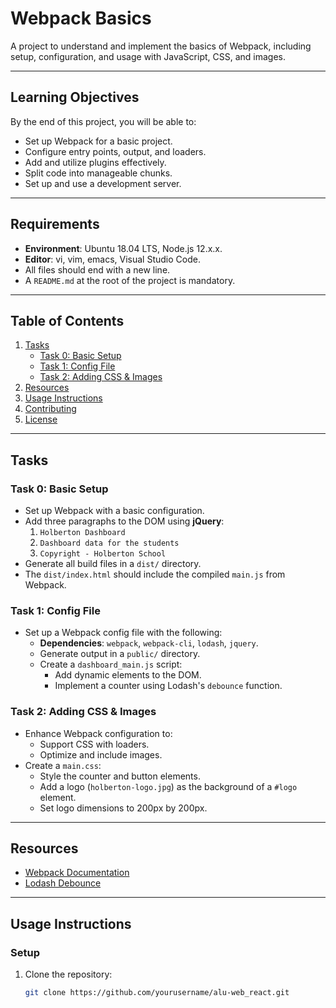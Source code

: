 # Webpack Basics

A project to understand and implement the basics of Webpack, including setup, configuration, and usage with JavaScript, CSS, and images.

---

## Learning Objectives

By the end of this project, you will be able to:

- Set up Webpack for a basic project.
- Configure entry points, output, and loaders.
- Add and utilize plugins effectively.
- Split code into manageable chunks.
- Set up and use a development server.

---

## Requirements

- **Environment**: Ubuntu 18.04 LTS, Node.js 12.x.x.
- **Editor**: vi, vim, emacs, Visual Studio Code.
- All files should end with a new line.
- A `README.md` at the root of the project is mandatory.

---

## Table of Contents

1. [Tasks](#tasks)
    - [Task 0: Basic Setup](#task-0-basic-setup)
    - [Task 1: Config File](#task-1-config-file)
    - [Task 2: Adding CSS & Images](#task-2-adding-css--images)
2. [Resources](#resources)
3. [Usage Instructions](#usage-instructions)
4. [Contributing](#contributing)
5. [License](#license)

---

## Tasks

### Task 0: Basic Setup

- Set up Webpack with a basic configuration.
- Add three paragraphs to the DOM using **jQuery**:
  1. `Holberton Dashboard`
  2. `Dashboard data for the students`
  3. `Copyright - Holberton School`
- Generate all build files in a `dist/` directory.
- The `dist/index.html` should include the compiled `main.js` from Webpack.

### Task 1: Config File

- Set up a Webpack config file with the following:
  - **Dependencies**: `webpack`, `webpack-cli`, `lodash`, `jquery`.
  - Generate output in a `public/` directory.
  - Create a `dashboard_main.js` script:
    - Add dynamic elements to the DOM.
    - Implement a counter using Lodash's `debounce` function.

### Task 2: Adding CSS & Images

- Enhance Webpack configuration to:
  - Support CSS with loaders.
  - Optimize and include images.
- Create a `main.css`:
  - Style the counter and button elements.
  - Add a logo (`holberton-logo.jpg`) as the background of a `#logo` element.
  - Set logo dimensions to 200px by 200px.

---

## Resources

- [Webpack Documentation](https://webpack.js.org/)
- [Lodash Debounce](https://lodash.com/docs/4.17.15#debounce)

---

## Usage Instructions

### Setup

1. Clone the repository:
   ```bash
   git clone https://github.com/yourusername/alu-web_react.git
```bash